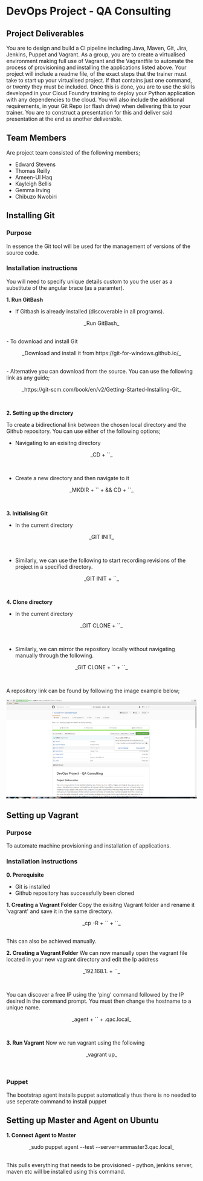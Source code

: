 # DevOps Project - QA Consulting

## Project Deliverables
You are to design and build a CI pipeline including Java, Maven, Git, Jira, Jenkins, Puppet and Vagrant. As a group, you are to create a virtualised environment making full use of Vagrant and the Vagrantfile to automate the process of provisioning and installing the applications listed above.
Your project will include a readme file, of the exact steps that the trainer must take to start up your virtualised project. If that contains just one command, or twenty they must be included.
Once this is done, you are to use the skills developed in your Cloud Foundry training to deploy your Python application with any dependencies to the cloud.
You will also include the additional requirements, in your Git Repo (or flash drive) when delivering this to your trainer.
You are to construct a presentation for this and deliver said presentation at the end as another deliverable.


## Team Members

Are project team consisted of the following members;
- Edward Stevens
- Thomas Reilly
- Ameen-Ul Haq
- Kayleigh Bellis
- Gemma Irving
- Chibuzo Nwobiri

## Installing Git
### Purpose
In essence the Git tool will be used for the management of versions of the source code. 

### Installation instructions
You will need to specify unique details custom to you the user as a substitute of the angular brace (as a paramter).

**1. Run GitBash**
   - If Gitbash is already installed (discoverable in all programs).
<p align="center">
    _Run GitBash_
</p> <br />
   - To download and install Git
<p align="center">
    _Download and install it from https://git-for-windows.github.io/_
</p> <br />
   - Alternative you can download from the source. You can use the following link as any guide;
<p align="center">
    _https://git-scm.com/book/en/v2/Getting-Started-Installing-Git_
</p> <br />

**2. Setting up the directory** 

To create a bidirectional link between the chosen local directory and the Github repository. You can use either of the following options;

 - Navigating to an exisitng directory
<p align="center">
    _CD + `<DIRECTORY PATH>`_
</p> <br />

 - Create a new directory and then navigate to it
<p align="center">
    _MKDIR + `<NEW DIRECTORY NAME>` + && CD + `<DIRECTORY PATH>`_
</p> <br />

**3. Initialising Git**
  - In the current directory
<p align="center">
    _GIT INIT_
</p> <br />

  - Similarly, we can use the following to start recording revisions of the project in a specified directory.
<p align="center">
    _GIT INIT + `<DIRECTORY PATH>`_
</p> <br />

**4. Clone directory**
  - In the current directory
<p align="center">
    _GIT CLONE + `<REPOSITORY LINK>`_
</p> <br />

  - Similarly, we can mirror the repository locally without navigating manually through the following.
<p align="center">
    _GIT CLONE + `<REPOSITORY LINK>` + `<DIRECTORY PATH>`_
</p> <br />

A repository link can be found by following the image example below;
<!--<div style="text-align:center"><img src="https://raw.githubusercontent.com/ameenhaq/VernacularPlaceNameFinder-Project/master/img/3.png" width="600" height="400" /></div>-->
<div><img  src="https://raw.githubusercontent.com/KayleighB94/DevOpsProject/master/img/1.png"  /></div>

## Setting up Vagrant
### Purpose
To automate machine provisioning and installation of applications. 

### Installation instructions
**0. Prerequisite**
  - Git is installed
  - Github repository has successfully been cloned

**1. Creating a Vagrant Folder**
Copy the exisitng Vagrant folder and rename it 'vagrant<your name>' and save it in the same directory. 
<p align="center">
    _cp -R + `<EXISTING FOLDER>` + `<NEW FOLDER NAME>`_
</p> <br />
This can also be achieved manually.

**2. Creating a Vagrant Folder**
We can now manually open the vagrant file located in your new vagrant directory and edit the Ip address
<p align="center">
    _192.168.1. + `<a free IP>`_
</p> <br />

You can discover a free IP using the 'ping' command followed by the IP desired in the command prompt. You must then change the hostname to a unique name.

<p align="center">
    _agent + `<yourname or some name>` + .qac.local_
</p> <br />

**3. Run Vagrant**
Now we run vagrant using the following

<p align="center">
    _vagrant up_
</p> <br />

### Puppet
The bootstrap agent installs puppet automatically thus there is no needed to use seperate command to install puppet


## Setting up Master and Agent on Ubuntu
**1. Connect Agent to Master**
<p align="center">
    _sudo puppet agent --test --server=ammaster3.qac.local_
</p> <br />
This pulls everything that needs to be provisioned - python, jenkins server, maven etc will be installed using this command.



<!--**Steps to run the virtualised project**-->


<!--- Open gitbash and from the command line type-->
 
<!--cd Documents-->

<!--git clone https://github.com/KayleighB94/DevOpsProject.git-->

<!--cd Vagrant-->

<!--Vagrant up-->

<!--- This will setup the virtual machines-->

